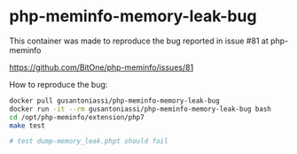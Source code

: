 # php-meminfo-memory-leak-bug
This container was made to reproduce the bug reported in issue #81 at php-meminfo

https://github.com/BitOne/php-meminfo/issues/81

How to reproduce the bug:

```bash
docker pull gusantoniassi/php-meminfo-memory-leak-bug
docker run -it --rm gusantoniassi/php-meminfo-memory-leak-bug bash
cd /opt/php-meminfo/extension/php7
make test

# test dump-memory_leak.phpt should fail
```
